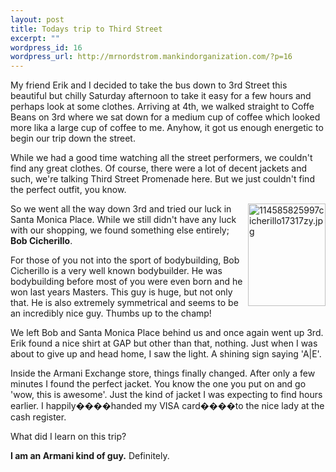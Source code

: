 ```yaml
--- 
layout: post
title: Todays trip to Third Street
excerpt: ""
wordpress_id: 16
wordpress_url: http://mrnordstrom.mankindorganization.com/?p=16
---
```

My friend Erik and I decided to take the bus down to 3rd Street this beautiful but chilly Saturday afternoon to take it easy for a few hours and perhaps look at some clothes. Arriving at 4th, we walked straight to Coffe Beans on 3rd where we sat down for a medium cup of coffee which looked more lika a large cup of coffee to me. Anyhow, it got us enough energetic to begin our trip down the street.

While we had a good time watching all the street performers, we couldn't find any great clothes. Of course, there were a lot of decent jackets and such, we're talking Third Street Promenade here. But we just couldn't find the perfect outfit, you know.

<img title="114585825997cicherillo17317zy.jpg" style="width: 124px; height: 164px" height="164" alt="114585825997cicherillo17317zy.jpg" src="http://mrnordstrom.mankindorganization.com/wp-content/uploads/114585825997cicherillo17317zy.jpg" width="124" align="right" border="0" />So we went all the way down 3rd and tried our luck in Santa Monica Place. While we still didn't have any luck with our shopping, we found something else entirely; <strong>Bob Cicherillo</strong>.

For those of you not into the sport of bodybuilding, Bob Cicherillo is a very well known bodybuilder. He was bodybuilding before most of you were even born and he won last years Masters. This guy is huge, but not only that. He is also extremely symmetrical and seems to be an incredibly nice guy. Thumbs up to the champ!

We left Bob and Santa Monica Place behind us and once again went up 3rd. Erik found a nice shirt at GAP but other than that, nothing. Just when I was about to give up and head home, I saw the light. A shining sign saying 'A|E'.

Inside the Armani Exchange store, things finally changed. After only a few minutes I found the perfect jacket. You know the one you put on and go 'wow, this is awesome'. Just the kind of jacket I was expecting to find hours earlier. I happily����handed my VISA card����to the nice lady at the cash register.

What did I learn on this trip?

<strong>I am an Armani kind of guy.</strong> Definitely.
